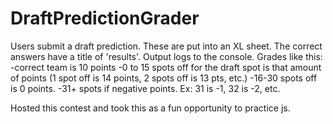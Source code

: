 # DraftPredictionGrader
Users submit a draft prediction. These are put into an XL sheet. The correct answers have a title of 'results'. Output logs to the console. 
Grades like this: 
-correct team is 10 points
-0 to 15 spots off for the draft spot is that amount of points (1 spot off is 14 points, 2 spots off is 13 pts, etc.)
-16-30 spots off is 0 points.
-31+ spots if negative points. Ex: 31 is -1, 32 is -2, etc. 

Hosted this contest and took this as a fun opportunity to practice js. 
